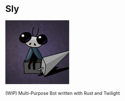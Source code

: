 # Sly
<img src="https://github.com/QKharma/Sly/blob/main/img/icon.png" alt="drawing" width="200"/>\
\
(WIP) Multi-Purpose Bot written with Rust and Twilight 

